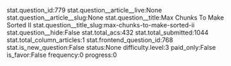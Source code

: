 stat.question_id:779
stat.question__article__live:None
stat.question__article__slug:None
stat.question__title:Max Chunks To Make Sorted II
stat.question__title_slug:max-chunks-to-make-sorted-ii
stat.question__hide:False
stat.total_acs:432
stat.total_submitted:1044
stat.total_column_articles:1
stat.frontend_question_id:768
stat.is_new_question:False
status:None
difficulty.level:3
paid_only:False
is_favor:False
frequency:0
progress:0
